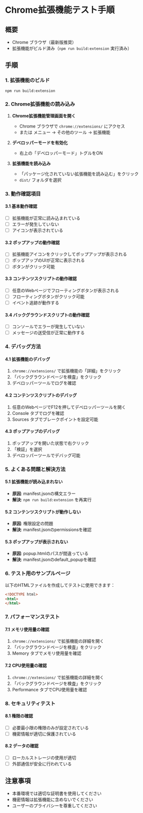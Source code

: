 # Chrome拡張機能テスト手順

## 概要
- Chrome ブラウザ（最新版推奨）
- 拡張機能がビルド済み（`npm run build:extension` 実行済み）

## 手順

### 1. 拡張機能のビルド
```bash
npm run build:extension
```

### 2. Chrome拡張機能の読み込み

1. **Chrome拡張機能管理画面を開く**
   - Chrome ブラウザで `chrome://extensions/` にアクセス
   - または メニュー → その他のツール → 拡張機能

2. **デベロッパーモードを有効化**
   - 右上の「デベロッパーモード」トグルをON

3. **拡張機能を読み込み**
   - 「パッケージ化されていない拡張機能を読み込む」をクリック
   - `dist/` フォルダを選択

### 3. 動作確認項目

#### 3.1 基本動作確認
- [ ] 拡張機能が正常に読み込まれている
- [ ] エラーが発生していない
- [ ] アイコンが表示されている

#### 3.2 ポップアップの動作確認
- [ ] 拡張機能アイコンをクリックしてポップアップが表示される
- [ ] ポップアップのUIが正常に表示される
- [ ] ボタンがクリック可能

#### 3.3 コンテンツスクリプトの動作確認
- [ ] 任意のWebページでフローティングボタンが表示される
- [ ] フローティングボタンがクリック可能
- [ ] イベント追跡が動作する

#### 3.4 バックグラウンドスクリプトの動作確認
- [ ] コンソールでエラーが発生していない
- [ ] メッセージの送受信が正常に動作する

### 4. デバッグ方法

#### 4.1 拡張機能のデバッグ
1. `chrome://extensions/` で拡張機能の「詳細」をクリック
2. 「バックグラウンドページを検査」をクリック
3. デベロッパーツールでログを確認

#### 4.2 コンテンツスクリプトのデバッグ
1. 任意のWebページでF12を押してデベロッパーツールを開く
2. Console タブでログを確認
3. Sources タブでブレークポイントを設定可能

#### 4.3 ポップアップのデバッグ
1. ポップアップを開いた状態で右クリック
2. 「検証」を選択
3. デベロッパーツールでデバッグ可能

### 5. よくある問題と解決方法

#### 5.1 拡張機能が読み込まれない
- **原因**: manifest.jsonの構文エラー
- **解決**: `npm run build:extension` を再実行

#### 5.2 コンテンツスクリプトが動作しない
- **原因**: 権限設定の問題
- **解決**: manifest.jsonのpermissionsを確認

#### 5.3 ポップアップが表示されない
- **原因**: popup.htmlのパスが間違っている
- **解決**: manifest.jsonのdefault_popupを確認

### 6. テスト用のサンプルページ

以下のHTMLファイルを作成してテストに使用できます：

```html
<!DOCTYPE html>
<html>
</html>
```

### 7. パフォーマンステスト

#### 7.1 メモリ使用量の確認
1. `chrome://extensions/` で拡張機能の詳細を開く
2. 「バックグラウンドページを検査」をクリック
3. Memory タブでメモリ使用量を確認

#### 7.2 CPU使用量の確認
1. `chrome://extensions/` で拡張機能の詳細を開く
2. 「バックグラウンドページを検査」をクリック
3. Performance タブでCPU使用量を確認

### 8. セキュリティテスト

#### 8.1 権限の確認
- [ ] 必要最小限の権限のみが設定されている
- [ ] 機密情報が適切に保護されている

#### 8.2 データの確認
- [ ] ローカルストレージの使用が適切
- [ ] 外部通信が安全に行われている

## 注意事項

- 本番環境では適切な証明書を使用してください
- 機密情報は拡張機能に含めないでください
- ユーザーのプライバシーを尊重してください

